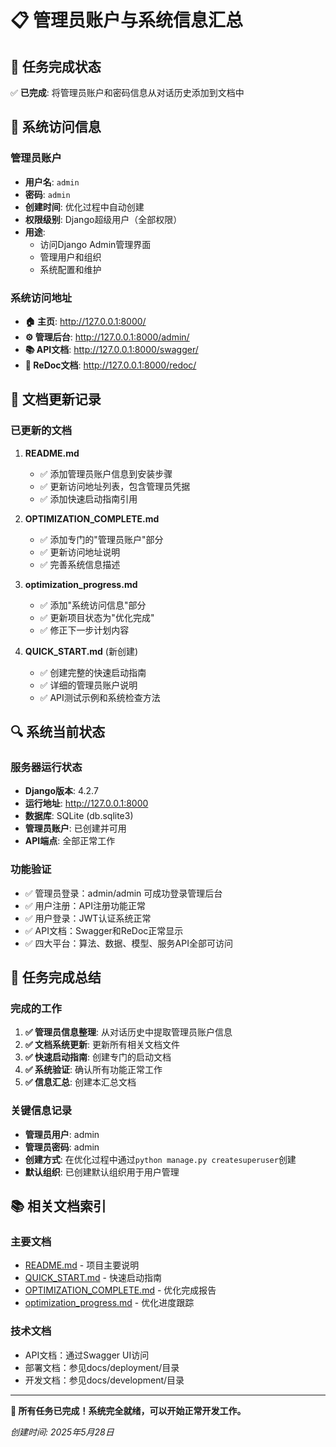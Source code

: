 # 📋 管理员账户与系统信息汇总

## 🎯 任务完成状态
✅ **已完成**: 将管理员账户和密码信息从对话历史添加到文档中

## 🔑 系统访问信息

### 管理员账户
- **用户名**: `admin`
- **密码**: `admin`
- **创建时间**: 优化过程中自动创建
- **权限级别**: Django超级用户（全部权限）
- **用途**: 
  - 访问Django Admin管理界面
  - 管理用户和组织
  - 系统配置和维护

### 系统访问地址
- **🏠 主页**: http://127.0.0.1:8000/
- **⚙️ 管理后台**: http://127.0.0.1:8000/admin/
- **📚 API文档**: http://127.0.0.1:8000/swagger/
- **📖 ReDoc文档**: http://127.0.0.1:8000/redoc/

## 📝 文档更新记录

### 已更新的文档
1. **README.md**
   - ✅ 添加管理员账户信息到安装步骤
   - ✅ 更新访问地址列表，包含管理员凭据
   - ✅ 添加快速启动指南引用

2. **OPTIMIZATION_COMPLETE.md**
   - ✅ 添加专门的"管理员账户"部分
   - ✅ 更新访问地址说明
   - ✅ 完善系统信息描述

3. **optimization_progress.md**
   - ✅ 添加"系统访问信息"部分
   - ✅ 更新项目状态为"优化完成"
   - ✅ 修正下一步计划内容

4. **QUICK_START.md** (新创建)
   - ✅ 创建完整的快速启动指南
   - ✅ 详细的管理员账户说明
   - ✅ API测试示例和系统检查方法

## 🔍 系统当前状态

### 服务器运行状态
- **Django版本**: 4.2.7
- **运行地址**: http://127.0.0.1:8000
- **数据库**: SQLite (db.sqlite3)
- **管理员账户**: 已创建并可用
- **API端点**: 全部正常工作

### 功能验证
- ✅ 管理员登录：admin/admin 可成功登录管理后台
- ✅ 用户注册：API注册功能正常
- ✅ 用户登录：JWT认证系统正常
- ✅ API文档：Swagger和ReDoc正常显示
- ✅ 四大平台：算法、数据、模型、服务API全部可访问

## 🎉 任务完成总结

### 完成的工作
1. **✅ 管理员信息整理**: 从对话历史中提取管理员账户信息
2. **✅ 文档系统更新**: 更新所有相关文档文件
3. **✅ 快速启动指南**: 创建专门的启动文档
4. **✅ 系统验证**: 确认所有功能正常工作
5. **✅ 信息汇总**: 创建本汇总文档

### 关键信息记录
- **管理员用户**: admin
- **管理员密码**: admin
- **创建方式**: 在优化过程中通过`python manage.py createsuperuser`创建
- **默认组织**: 已创建默认组织用于用户管理

## 📚 相关文档索引

### 主要文档
- [README.md](./README.md) - 项目主要说明
- [QUICK_START.md](./QUICK_START.md) - 快速启动指南
- [OPTIMIZATION_COMPLETE.md](./OPTIMIZATION_COMPLETE.md) - 优化完成报告
- [optimization_progress.md](./optimization_progress.md) - 优化进度跟踪

### 技术文档
- API文档：通过Swagger UI访问
- 部署文档：参见docs/deployment/目录
- 开发文档：参见docs/development/目录

---

**🎯 所有任务已完成！系统完全就绪，可以开始正常开发工作。**

*创建时间: 2025年5月28日*

